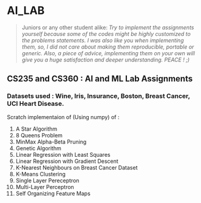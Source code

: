# AI_LAB

>Juniors or any other student alike: 
*Try to implement the assignments yourself because some of the codes might be highly customized to the problems statements.
I was also like you when implementing them, so, I did not care about making them reproducible, portable or generic.
Also, a piece of advice, implementing them on your own will give you a huge satisfaction and deeper understanding.
PEACE ! ;)*

## CS235 and CS360 : AI and ML Lab Assignments
### Datasets used : Wine, Iris, Insurance, Boston, Breast Cancer, UCI Heart Disease.
Scratch implementaion of (Using numpy) of :
1. A Star Algorithm
2. 8 Queens Problem
3. MinMax Alpha-Beta Pruning
4. Genetic Algorithm
5. Linear Regression with Least Squares
6. Linear Regression with Gradient Descent
7. K-Nearest Neighbours on Breast Cancer Dataset
8. K-Means Clustering
9. Single Layer Pereceptron
10. Multi-Layer Perceptron
11. Self Organizing Feature Maps
